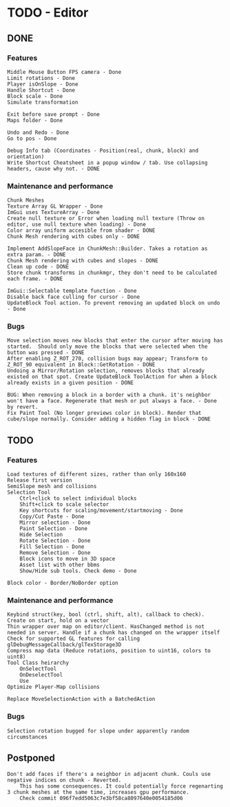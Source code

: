 # TODO - Editor

## DONE

### Features
    Middle Mouse Button FPS camera - Done
    Limit rotations - Done
    Player isOnSlope - Done
    Handle Shortcut - Done
    Block scale - Done
    Simulate transformation

    Exit before save prompt - Done
    Maps folder - Done
    
    Undo and Redo - Done
    Go to pos - Done

    Debug Info tab (Coordinates - Position(real, chunk, block) and orientation)
    Write Shortcut Cheatsheet in a popup window / tab. Use collapsing headers, cause why not. - DONE

### Maintenance and performance

    Chunk Meshes
    Texture Array GL Wrapper - Done
    ImGui uses TextureArray - Done
    Create null texture or Error when loading null texture (Throw on editor, use null texture when loading) - Done
    Color array uniform accesible from shader - DONE
    Chunk Mesh rendering with cubes only - DONE
    
    Implement AddSlopeFace in ChunkMesh::Builder. Takes a rotation as extra param. - DONE
    Chunk Mesh rendering with cubes and slopes - DONE
    Clean up code - DONE
    Store chunk transforms in chunkmgr, they don't need to be calculated each frame. - DONE

    ImGui::Selectable template function - Done
    Disable back face culling for cursor - Done
    UpdateBlock Tool action. To prevent removing an updated block on undo - Done

### Bugs
    Move selection moves new blocks that enter the cursor after moving has started.  Should only move the blocks that were selected when the button was pressed - DONE
    After enabling Z_ROT_270, collision bugs may appear; Transform to Z_ROT_90 equivalent in Block::GetRotation - DONE
    Undoing a Mirror/Rotation selection, removes blocks that already existed on that spot. Create UpdateBlock ToolAction for when a block already exists in a given position - DONE

    BUG: When removing a block in a border with a chunk. it's neighbor won't have a face. Regenerate that mesh or put always a face. - Done by revert.
    Fix Paint Tool (No longer previews color in block). Render that cube/slope normally. Consider adding a hidden flag in block - DONE

## TODO
### Features
    
    Load textures of different sizes, rather than only 160x160
    Release first version
    SemiSlope mesh and collisions
    Selection Tool
        Ctrl+click to select individual blocks
        Shift+click to scale selector
        Key shortcuts for scaling/movement/startmoving - Done
        Copy/Cut Paste - Done
        Mirror selection - Done
        Paint Selection - Done
        Hide Selection
        Rotate Selection - Done
        Fill Selection - Done
        Remove Selection - Done
        Block icons to move in 3D space
        Asset list with other bbms
        Show/Hide sub tools. Check demo - Done
    
    Block color - Border/NoBorder option

### Maintenance and performance
    Keybind struct(key, bool (ctrl, shift, alt), callback to check). Create on start, hold on a vector
    Thin wrapper over map on editor/client. HasChanged method is not needed in server. Handle if a chunk has changed on the wrapper itself
    Check for supported GL features for calling glDebugMessageCallback/glTexStorage3D
    Compress map data (Reduce rotations, position to uint16, colors to uint8)
    Tool Class heirarchy
        OnSelectTool
        OnDeselectTool
        Use
    Optimize Player-Map collisions

    Replace MoveSelectionAction with a BatchedAction

### Bugs
    Selection rotation bugged for slope under apparently random circumstances

## Postponed

    Don't add faces if there's a neighbor in adjacent chunk. Couls use negative indices on chunk - Reverted.
        This has some consequences. It could potentially force regenarting 3 chunk meshes at the same time, increases gpu performance.
        Check commit 096f7edd5063c7e3bf58ca8097640e0054185d06